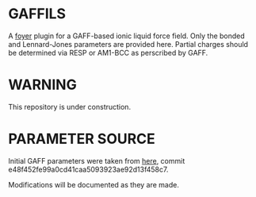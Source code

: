 GAFFILS
========

A [foyer](github.com/mosdef-hub/foyer) plugin for a GAFF-based ionic liquid force field. Only the bonded and Lennard-Jones parameters are provided here. Partial charges should be determined via RESP or AM1-BCC as perscribed by GAFF.


WARNING
========
This repository is under construction.

PARAMETER SOURCE
=================
Initial GAFF parameters were taken from [here](github.com/rsdefever/gaff-foyer),
commit e48f452fe99a0cd41caa5093923ae92d13f458c7.

Modifications will be documented as they are made.
